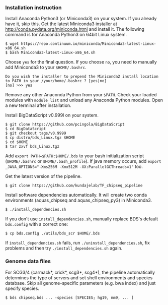 ### Installation instruction

Install Anaconda Python3 (or Miniconda3) on your system. If you already have it, skip this. Get the latest Miniconda3 installer at <a href="http://conda.pydata.org/miniconda.html" target=_blank>http://conda.pydata.org/miniconda.html</a> and install it. The following command is for Anaconda Python3 on 64bit Linux system.
```
$ wget https://repo.continuum.io/miniconda/Miniconda3-latest-Linux-x86_64.sh
$ bash Miniconda3-latest-Linux-x86_64.sh
```
Choose `yes` for the final question. If you choose `no`, you need to manually add Miniconda3 to your `$HOME/.bashrc`.
```
Do you wish the installer to prepend the Miniconda2 install location
to PATH in your /your/home/.bashrc ? [yes|no]
[no] >>> yes
```
Remove any other Anaconda Python from your `$PATH`. Check your loaded modules with `module list` and unload any Anaconda Python modules. Open a new terminal after installation.

Install BigDataScript v0.999l on your system.
```
$ git clone https://github.com/pcingola/BigDataScript
$ cd BigDataScript
$ git checkout tags/v0.9999
$ cp distro/bds_Linux.tgz $HOME
$ cd $HOME
$ tar zxvf bds_Linux.tgz
```
Add `export PATH=$PATH:$HOME/.bds` to your bash initialization script (`$HOME/.bashrc` or `$HOME/.bash_profile`). If java memory occurs, add `export _JAVA_OPTIONS="-Xms256M -Xmx512M -XX:ParallelGCThreads=1"` too.

Get the latest version of the pipeline.
```
$ git clone https://github.com/kundajelab/TF_chipseq_pipeline
```
Install software dependencies automatically. It will create two conda environments (aquas_chipseq and aquas_chipseq_py3) in Miniconda3.
```
$ ./install_dependencies.sh
```
If you don't use `install_dependencies.sh`, manually replace BDS's default `bds.config` with a correct one:
```
$ cp bds.config ./utils/bds_scr $HOME/.bds
```
If `install_dependencies.sh` fails, run `./uninstall_dependencies.sh`, fix problems and then try `./install_dependencies.sh` again.

### Genome data files

For SCG3/4 (carmack*, crick*, scg3*, scg4*), the pipeline automatically determines the type of servers and set shell environments and species database. Skip all genome-specific parameters (e.g. bwa index) and just specify species.
```
$ bds chipseq.bds ... -species [SPECIES; hg19, mm9, ... ]
```
